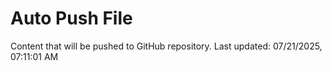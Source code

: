 # Auto Push File

Content that will be pushed to GitHub repository.
Last updated: 07/21/2025, 07:11:01 AM